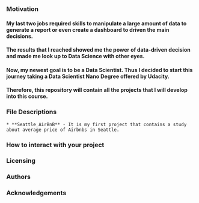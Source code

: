### Motivation
#### My last two jobs required skills to manipulate a large amount of data to generate a report or even create a dashboard to driven the main decisions.  
#### The results that I reached showed me the power of data-driven decision and made me look up to Data Science with other eyes. 
#### Now, my newest goal is to be a Data Scientist. Thus I decided to start this journey taking a Data Scientist Nano Degree offered by Udacity.
#### Therefore, this repository will contain all the projects that I will develop into this course.

### File Descriptions
	
	* **Seattle_AirBnB** - It is my first project that contains a study about average price of Airbnbs in Seattle.  
	
### How to interact with your project
	
### Licensing
### Authors
### Acknowledgements